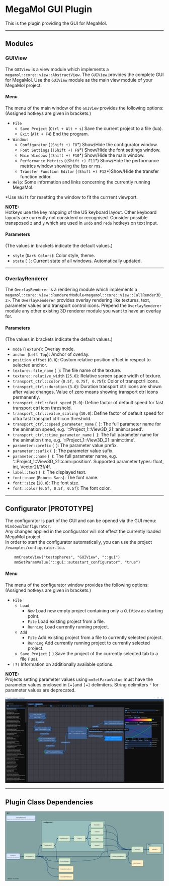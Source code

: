 # MegaMol GUI Plugin

This is the plugin providing the GUI for MegaMol.

---

## Modules

### GUIView

The `GUIView` is a view module which implements a `megamol::core::view::AbstractView`. The `GUIView` provides the complete GUI for MegaMol. Use the `GUIView` module as the main view module of your MegaMol project. 

#### Menu

The menu of the main window of the `GUIView` provides the following options:
(Assigned hotkeys are given in brackets.)

* `File`
    * `Save Project` (`Ctrl + Alt + s`) Save the current project to a file (lua).
    * `Exit` (`Alt + F4`) End the program.
* `Windows` 
    * `Configurator` (`(Shift +) F8`*) Show/Hide the configurator window.
    * `Font Settings` (`(Shift +) F9`*) Show/Hide the font settings window.
    * `Main Windows` (`(Shift +) F10`*) Show/Hide the main window.
    * `Performance Metrics` (`(Shift +) F11`*) Show/Hide the performance metrics window showing the fps or ms.
    * `Transfer Function Editor` (`(Shift +) F12`*)Show/Hide the transfer function editor.
* `Help`: Some information and links concerning the currently running MegaMol.

*Use `Shift` for resetting the window to fit the currrent viewport.

**NOTE:**\
Hotkeys use the key mapping of the US keyboard layout. Other keyboard layouts are currently not considerd or recognised. Consider possible transposed `z` and `y` which are used in `undo` and `redo` hotkeys on text input.

#### Parameters

(The values in brackets indicate the default values.)

* `style` (`Dark Colors`): Color style, theme.
* `state` (` `): Current state of all windows. Automatically updated.

---

### OverlayRenderer

The `OverlayRenderer` is a rendering module which implements a `megamol::core::view::RendererModule<megamol::core::view::CallRender3D_2>`. The `OverlayRenderer` provides overlay rendering like textures, text, parameter values and transport control icons. Prepend the `OverlayRenderer` module any other existing 3D renderer module you want to have an overlay for. 

#### Parameters

(The values in brackets indicate the default values.)

* `mode` (`Texture`): Overlay mode.
* `anchor` (`Left Top`): Anchor of overlay.
* `position_offset` (`0.0`): Custom relative position offset in respect to selected anchor.
* `texture::file_name` (` `): The file name of the texture.
* `texture::relative_width` (`25.0`): Relative screen space width of texture.
* `transport_ctrl::color` (`0.5f, 0.75f, 0.75f`): Color of transpctrl icons.
* `transport_ctrl::duration` (`3.0`): Duration transport ctrl icons are shown after value changes. Value of zero means showing transport ctrl icons permanently.
* `transport_ctrl::fast_speed` (`5.0`): Define factor of default speed for fast transport ctrl icon threshold.
* `transport_ctrl::value_scaling` (`10.0`): Define factor of default speed for ultra fast transport ctrl icon threshold.
* `transport_ctrl::speed_parameter_name` (` `): The full parameter name for the animation speed, e.g. '::Project_1::View3D_21::anim::speed'.
* `transport_ctrl::time_parameter_name` (` `): The full parameter name for the animation time, e.g. '::Project_1::View3D_21::anim::time'.
* `parameter::prefix` (` `): The parameter value prefix.
* `parameter::sufix` (` `): The parameter value sufix.
* `parameter::name` (` `): The full parameter name, e.g. '::Project_1::View3D_21::cam::position'. Supported parameter types: float, int, Vector2f/3f/4f.
* `label::text` (` `): The displayed text.
* `font::name` (`Roboto Sans`): The font name.
* `font::size` (`20.0`): The font size.
* `font::color` (`0.5f, 0.5f, 0.5f`): The font color.

---

## Configurator [PROTOTYPE]

The configurator is part of the GUI and can be opened via the GUI menu: `Windows`/`Configurator`.\
Any changes applied in the configurator will not effect the currently loaded MegaMol project.\
In order to start the configurator automatically, you can use the project  `/examples/configurator.lua`.

        mmCreateView("testspheres", "GUIView", "::gui")
        mmSetParamValue("::gui::autostart_configurator", "true")

#### Menu

The menu of the configurator window provides the following options:
(Assigned hotkeys are given in brackets.)

* `File`
    * `Load` 
        * `New` Load new empty project containing only a `GUIView` as starting point.
        * `File` Load existing project from a file.
        * `Running` Load currently running project.
    * `Add` 
        * `File` Add existing project from a file to currently selected project.
        * `Running` Add currently running project to currently selected project.
    * `Save Project` (` `) Save the project of the currently selected tab to a file (lua).
* `[?]` Information on additionally available options.

**NOTE:**\
Projects setting parameter values using `mmSetParamValue` must have the parameter values enclosed in `[=[`and `]=]` delimiters. String delimiters `"` for parameter values are deprecated.

![configurator demo picture](configurator.png)

---

## Plugin Class Dependencies

![gui plugin class dependencies](class_dependencies.png)

